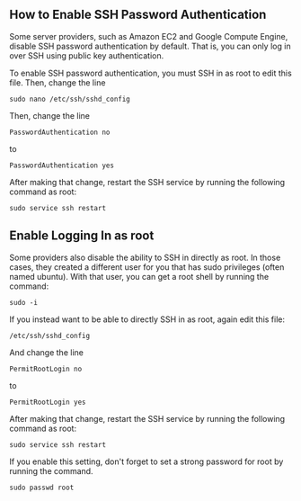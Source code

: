 ## How to Enable SSH Password Authentication

Some server providers, such as Amazon EC2 and Google Compute Engine, disable SSH password authentication by default. That is, you can only log in over SSH using public key authentication.

To enable SSH password authentication, you must SSH in as root to edit this file. Then, change the line

```
sudo nano /etc/ssh/sshd_config
```

Then, change the line

```
PasswordAuthentication no
```

to

```
PasswordAuthentication yes
```

After making that change, restart the SSH service by running the following command as root:

```
sudo service ssh restart
```

## Enable Logging In as root

Some providers also disable the ability to SSH in directly as root. In those cases, they created a different user for you that has sudo privileges (often named ubuntu). With that user, you can get a root shell by running the command:

```
sudo -i
```

If you instead want to be able to directly SSH in as root, again edit this file:

```
/etc/ssh/sshd_config
```

And change the line

```
PermitRootLogin no
```

to

```
PermitRootLogin yes
```

After making that change, restart the SSH service by running the following command as root:

```
sudo service ssh restart
```

If you enable this setting, don't forget to set a strong password for root by running the command.

```
sudo passwd root
```
